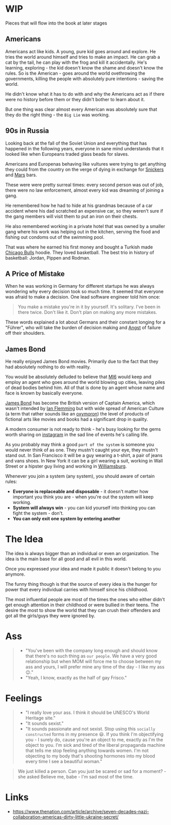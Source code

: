 # WIP
Pieces that will flow into the book at later stages

## Americans
Americans act like kids. A young, pure kid goes around and explore. He tries the world around himself and tries to make an impact. He can grab a cat by the tail, he can play with the frog and kill it accidentally. He's learning, exploring - the kid doesn't know the shame and doesn't know the rules.
So is the American - goes around the world ovethrowing the governments, killing the people with absolutely pure intentions - saving the world.

He didn't know what it has to do with and why the Americans act as if there were no history before them or they didn't bother to learn about it.

But one thing was clear almost every American was absolutely sure that they do the right thing - the `Big Lie` was working.

## 90s in Russia
Looking back at the fall of the Soviet Union and everything that has happened
in the following years, everyone in sane mind understands that it looked like
when Europeans traded glass beads for slaves.

Americans and Europenas behaving like vultures were trying to get anything they
could from the country on the verge of dying in exchange for [Snickers](https://en.wikipedia.org/wiki/Snickers)
and [Mars](https://en.wikipedia.org/wiki/Mars_(chocolate_bar)) bars.

These were were pretty surreal times: every second person was out of job, there
were no law enforcement, almost every kid was dreaming of joining a gang.

He remembered how he had to hide at his grandmas because of a car accident
where his dad scratched an expensive car, so they weren't sure if the gang
members will visit them to put an iron on their chests.

He also remembered working in a private hotel that was owned by a smaller gang
where his work was helping out in the kitchen, serving the food and fishing out
condoms out of the swimming pool.

That was where he earned his first money and bought a Turkish made [Chicago
Bulls](https://www.nba.com/bulls/) hoodie. They loved basketball. The best trio
in history of basketball: Jordan, Pippen and Rodman.

## A Price of Mistake
When he was working in Germany for different startups he was always wondering
why every decision took so much time. It seemed that everyone was afraid to
make a decision.
One lead software engineer told him once:
> You make a mistake you're in it by yourself. It's solitary. I've been in there twice. Don't like it. Don't plan on making any more mistakes.

These words explained a lot about Germans and their constant longing for
a "Führer", who will take the burden of decision making and [Angst](https://en.wikipedia.org/wiki/Angst) of
failure off their shoulders.

## James Bond
He really enjoyed James Bond movies. Primarily due to the fact that they had
absolutely nothing to do with reality.

You would be absolutely delluded to believe that
[MI6](https://en.wikipedia.org/wiki/Secret_Intelligence_Service) would keep and
employ an agent who goes around the world blowing up cities, leaving piles of
dead bodies behind him. All of that is done by an agent whose name and face is
known by basically everyone.

[James Bond](https://en.wikipedia.org/wiki/James_Bond) has become the British version of Captain America, which wasn't intended by [Ian Flemming](https://en.wikipedia.org/wiki/Ian_Fleming) but with wide spread of American Culture (a term that rather sounds like an [oxymoron](https://en.wikipedia.org/wiki/Oxymoron)) the level of products of fictional arts like movies and books had a significant drop in quality.

A modern consumer is not ready to think - he's busy looking for the gems worth
sharing on [instagram](https://instagram.com) in the sad line of events he's calling life.

As you probably may think a good `part of the system` is someone you would never think of as
one. They mustn't caught your eye, they mustn't stand out. In San Francisco it
will be a guy wearing a t-shirt, a pair of jeans and vans shoes. In New York it
can be a girl wearing a suit, working in Wall Street or a hipster guy living
and working in [Williamsburg](https://en.wikipedia.org/wiki/Williamsburg,_Brooklyn).

Whenever you join a system (any system), you should aware of certain rules:
- **Everyone is replaceable and disposable** - it doesn't matter how important
  you think you are - when you're out the system will keep working.
- **System will always win** - you can kid yourself into thinking you can fight
  the system - don't.
- **You can only exit one system by entering another**

# The Idea
The idea is always bigger than an individual or even an organization. The idea
is the main base for all good and all evil in this world.

Once you expressed your idea and made it public it doesn't belong to you
anymore.

The funny thing though is that the source of every idea is the hunger for power
that every individual carries with himself since his childhood.

The most influential people are most of the times the ones who either didn't
get enough attention in their childhood or were bullied in their teens. The
desire the most to show the world that they can crush their offenders and got
all the girls/guys they were ignored by.

# Ass
> - "You've been with the company long enough and should know that there's no such
thing as `our people`. We have a very good relationship but when MOM will force
me to choose between my ass and yours, I will prefer mine any time of the day - I like my ass 😉."
> - "Yeah, I know, exactly as the half of gay Frisco."

# Feelings
> - "I really love your ass. I think it should be UNESCO's World Heritage
>   site."
> - "It sounds sexist."
> - "It sounds passionate and not sexist. Stop using this `socially
>   constructed` forms in my presence 😃. If you think I'm objectifying you - I surely do, cause you're an object to me, exactly as I'm the object to
>     you. I'm sick and tired of the liberal propaganda machine that tells me
>     stop feeling anything towards women. I'm not objecting to my body that's
>     shooting hormones into my blood every time I see a beautiful woman."

> We just killed a person. Can you just be scared or sad for a moment? - she asked
> Believe me, babe - I'm sad most of the time.

# Links
- https://www.thenation.com/article/archive/seven-decades-nazi-collaboration-americas-dirty-little-ukraine-secret/
